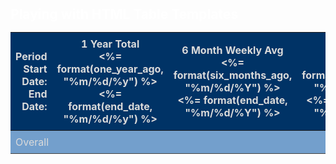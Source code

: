<h1>Playing with HTML Table Templates</h1>

<style type="text/css">
 
        /*** central column on page ***/
        div#divContainer
        {
            max-width: 800px;
            margin: 0 auto;
            font-family: Lato;
            padding: 0.5em 1em 1em 1em;
 
            /* rounded corners */
            -moz-border-radius: 10px;
            -webkit-border-radius: 10px;
            border-radius: 10px;
 
            /* add gradient */
            background-color: #808080;
            background: -webkit-gradient(linear, left top, left bottom, from(#606060), to(#808080));
            background: -moz-linear-gradient(top, #606060, #808080);
 
            /* add box shadows */
            -moz-box-shadow: 5px 5px 10px rgba(0,0,0,0.3);
            -webkit-box-shadow: 5px 5px 10px rgba(0,0,0,0.3);
            box-shadow: 5px 5px 10px rgba(0,0,0,0.3);
        }
 
        h1 {color:#FFFFFF; font-size:1.5em;}
 
        /*** sample table to demonstrate CSS3 formatting ***/
        table.formatHTML5 {
            width: 100%;
            border-collapse:collapse;
            text-align:left;
            color: #606060;
        }
 
        /*** table's thead section, head row style ***/
        table.formatHTML5 thead tr td  {
            background-color: White;
            vertical-align:middle;
            padding: 0.6em;
            font-size:0.8em;
        }
 
        /*** table's thead section, coulmns header style ***/
        table.formatHTML5 thead tr th
        {
            padding: 0.5em;
            /* add gradient */
            background-color: #003366;
            background: -webkit-gradient(linear, left top, left bottom, from(#003366), to(#003366));
            background: -moz-linear-gradient(top, #003366, #003366);
            color: #dadada;
        }
 
        /*** table's tbody section, odd rows style ***/
        table.formatHTML5 tbody tr:nth-child(odd) {
           background-color: #fafafa;
        }
 
        /*** hover effect to table's tbody odd rows ***/
        table.formatHTML5 tbody tr:nth-child(odd):hover
        {
            cursor:pointer;
            /* add gradient */
            background-color: #808080;
            background: -webkit-gradient(linear, left top, left bottom, from(#606060), to(#909090));
            background: -moz-linear-gradient(top, #606060, #909090);
            color: #dadada;
        }
 
        /*** table's tbody section, even rows style ***/
        table.formatHTML5 tbody tr:nth-child(even) {
            background-color: #efefef;
        }
 
        /*** hover effect to apply to table's tbody section, even rows ***/
        table.formatHTML5 tbody tr:nth-child(even):hover
        {
            cursor:pointer;
            /* add gradient */
            background-color: #808080;
            background: -webkit-gradient(linear, left top, left bottom, from(#606060), to(#909090));
            background: -moz-linear-gradient(top, #606060, #909090);
            color: #dadada;
        }
 
       /*** table's tbody section, last row style ***/
        table.formatHTML5 tbody tr:last-child {
             border-bottom: solid 1px #404040;
        }
 
        /*** table's tbody section, separator row pseudo-class ***/
        table.formatHTML5 tbody tr.separator {
            /* add gradient */
            background-color: #739FCC;
            background: -webkit-gradient(linear, left top, left bottom, from(#739FCC), to(#739FCC));
            background: -moz-linear-gradient(top, #739FCC, #739FCC);
            color: #dadada;
        }
 
        /*** table's td element, all section ***/
        table.formatHTML5 td {
           vertical-align:middle;
           padding: 0.5em;
        }
 
        /*** table's tfoot section ***/
        table.formatHTML5 tfoot{
            text-align:center;
            color:#303030;
            text-shadow: 0 1px 1px rgba(255,255,255,0.3);
        }
    </style>

<table class="formatHTML5">
<thead>
  <tr>
    <th align="right">Period<br />Start Date:<br />End Date:</th>
    <th align="center">1 Year Total<br /><%= format(one_year_ago, "%m/%d/%y") %><br /><%= format(end_date, "%m/%d/%y") %></th>
    <th align="center">6 Month Weekly Avg<br /><%= format(six_months_ago, "%m/%d/%Y") %><br /><%= format(end_date, "%m/%d/%Y") %></th>
    <th align="center">4 Week Avg<br /><%= format(four_weeks_ago, "%m/%d/%Y") %><br /><%= format(end_date, "%m/%d/%Y") %></th>
    <th align="center">Week<br /><%= format(two_weeks_ago, "%m/%d/%Y") %><br /><%= format(two_to_one_weeks_ago, "%m/%d/%Y") %></th>
    <th align="center">Week<br /><%= format(one_week_ago, "%m/%d/%Y") %><br /><%= format(end_date, "%m/%d/%Y") %></th>
  </tr>
</thead>
<tr class="separator">
  <td colspan="6">Overall</td>
</tr>
</table>
